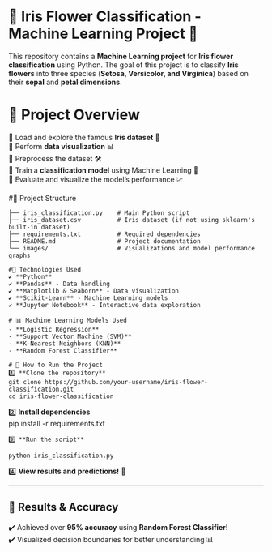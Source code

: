 # 🌸 **Iris Flower Classification - Machine Learning Project** 🌸  

This repository contains a **Machine Learning project** for **Iris flower classification** using Python. The goal of this project is to classify **Iris flowers** into three species (**Setosa, Versicolor, and Virginica**) based on their **sepal** and **petal dimensions**.  
# 📌 Project Overview  
🔹 Load and explore the famous **Iris dataset** 🌸  
🔹 Perform **data visualization** 📊  
🔹 Preprocess the dataset 🛠️  
🔹 Train a **classification model** using Machine Learning 🤖  
🔹 Evaluate and visualize the model’s performance 📈  

#📂 Project Structure  
```
├── iris_classification.py    # Main Python script
├── iris_dataset.csv          # Iris dataset (if not using sklearn's built-in dataset)
├── requirements.txt          # Required dependencies
├── README.md                 # Project documentation
└── images/                   # Visualizations and model performance graphs

#🚀 Technologies Used
✔️ **Python**  
✔️ **Pandas** - Data handling  
✔️ **Matplotlib & Seaborn** - Data visualization  
✔️ **Scikit-Learn** - Machine Learning models  
✔️ **Jupyter Notebook** - Interactive data exploration  

# 📊 Machine Learning Models Used  
- **Logistic Regression**  
- **Support Vector Machine (SVM)**  
- **K-Nearest Neighbors (KNN)**  
- **Random Forest Classifier**  

# 🎯 How to Run the Project  
1️⃣ **Clone the repository**  
git clone https://github.com/your-username/iris-flower-classification.git
cd iris-flower-classification
```
2️⃣ **Install dependencies**  
pip install -r requirements.txt
```
3️⃣ **Run the script**  

python iris_classification.py
```
4️⃣ **View results and predictions!** 🎯  

---

## 📌 **Results & Accuracy**  
✔️ Achieved over **95% accuracy** using **Random Forest Classifier**!   
✔️ Visualized decision boundaries for better understanding 📊  
